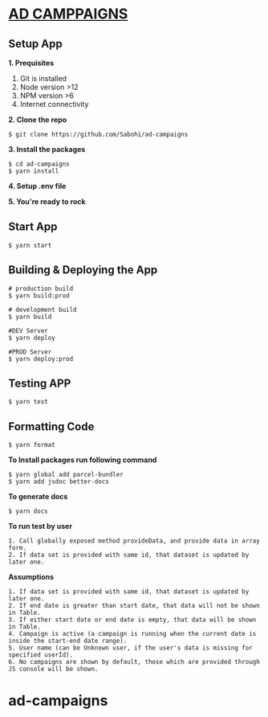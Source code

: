 # [AD CAMPPAIGNS](http://localhost:3000/)

## Setup App

**1. Prequisites**

1. Git is installed
2. Node version >12
3. NPM version >6
4. Internet connectivity

**2. Clone the repo**

```shell
$ git clone https://github.com/Sabohi/ad-campaigns
```

**3. Install the packages**

```shell
$ cd ad-campaigns
$ yarn install
```

**4. Setup .env file**

**5. You're ready to rock**

## Start App

```shell
$ yarn start
```

## Building & Deploying the App

```shell
# production build
$ yarn build:prod

# development build
$ yarn build

#DEV Server
$ yarn deploy

#PROD Server
$ yarn deploy:prod
```

## Testing APP

```shell
$ yarn test
```

## Formatting Code

```shell
$ yarn format
```

**To Install packages run following command**

```shell
$ yarn global add parcel-bundler
$ yarn add jsdoc better-docs
```

**To generate docs**

```shell
$ yarn docs
```

**To run test by user**

```window
1. Call globally exposed method provideData, and provide data in array form.
2. If data set is provided with same id, that dataset is updated by later one.
```

**Assumptions**

```window
1. If data set is provided with same id, that dataset is updated by later one.
2. If end date is greater than start date, that data will not be shown in Table.
3. If either start date or end date is empty, that data will be shown in Table.
4. Campaign is active (a campaign is running when the current date is inside the start-end date range).
5. User name (can be Unknown user, if the user's data is missing for specified userId).
6. No campaigns are shown by default, those which are provided through JS console will be shown.
```

# ad-campaigns
